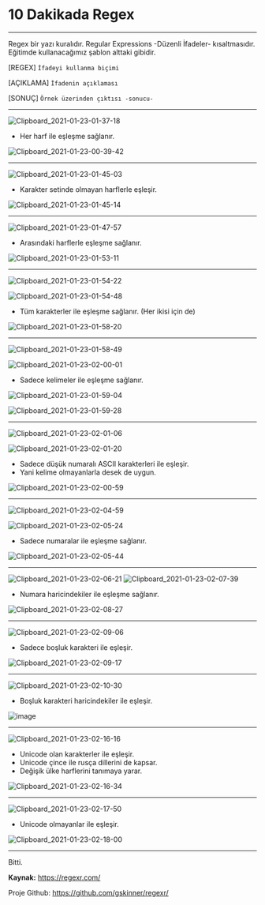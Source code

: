 
# 10 Dakikada Regex
___

Regex bir yazı kuralıdır.
Regular Expressions -Düzenli İfadeler- kısaltmasıdır.
Eğitimde kullanacağımız şablon alttaki gibidir.

[REGEX] `İfadeyi kullanma biçimi`

[AÇIKLAMA] `İfadenin açıklaması`

[SONUÇ] `Örnek üzerinden çıktısı -sonucu-`

-----------------------

![Clipboard_2021-01-23-01-37-18](https://user-images.githubusercontent.com/58127640/105559830-43f06a80-5d23-11eb-8b74-67f6d071a1f8.png)

- Her harf ile eşleşme sağlanır.

![Clipboard_2021-01-23-00-39-42](https://user-images.githubusercontent.com/58127640/105559876-62566600-5d23-11eb-86d6-2b7ce61d1298.png)

--------------------

![Clipboard_2021-01-23-01-45-03](https://user-images.githubusercontent.com/58127640/105559900-78fcbd00-5d23-11eb-8464-64b3e3a4ba8b.png)

- Karakter setinde olmayan harflerle eşleşir.

![Clipboard_2021-01-23-01-45-14](https://user-images.githubusercontent.com/58127640/105559916-887c0600-5d23-11eb-8d8e-b9c49c0ff7c0.png)

--------------------

![Clipboard_2021-01-23-01-47-57](https://user-images.githubusercontent.com/58127640/105559938-96ca2200-5d23-11eb-8724-3c881f9f8780.png)

- Arasındaki harflerle eşleşme sağlanır.

![Clipboard_2021-01-23-01-53-11](https://user-images.githubusercontent.com/58127640/105559958-a0ec2080-5d23-11eb-8733-53ca532df7da.png)

--------------------

![Clipboard_2021-01-23-01-54-22](https://user-images.githubusercontent.com/58127640/105559979-ae090f80-5d23-11eb-8c7d-488a8f785fa2.png)

![Clipboard_2021-01-23-01-54-48](https://user-images.githubusercontent.com/58127640/105559999-b8c3a480-5d23-11eb-8ecc-0dc8bf971595.png)

- Tüm karakterler ile eşleşme sağlanır. (Her ikisi için de)

![Clipboard_2021-01-23-01-58-20](https://user-images.githubusercontent.com/58127640/105560028-c547fd00-5d23-11eb-8c13-665f730793a5.png)

--------------------

![Clipboard_2021-01-23-01-58-49](https://user-images.githubusercontent.com/58127640/105560046-d0029200-5d23-11eb-960d-f0b3adf7ca17.png)

![Clipboard_2021-01-23-02-00-01](https://user-images.githubusercontent.com/58127640/105560059-d8f36380-5d23-11eb-893e-568337543832.png)

- Sadece kelimeler ile eşleşme sağlanır.

![Clipboard_2021-01-23-01-59-04](https://user-images.githubusercontent.com/58127640/105560080-e3156200-5d23-11eb-9880-089dfa7745fc.png)

![Clipboard_2021-01-23-01-59-28](https://user-images.githubusercontent.com/58127640/105560087-ec063380-5d23-11eb-8b46-9b60244c4015.png)

--------------------

![Clipboard_2021-01-23-02-01-06](https://user-images.githubusercontent.com/58127640/105560110-f6283200-5d23-11eb-9278-aead52f9fdfd.png)

![Clipboard_2021-01-23-02-01-20](https://user-images.githubusercontent.com/58127640/105560122-017b5d80-5d24-11eb-80b5-6e348337043b.png)

- Sadece düşük numaralı ASCII karakterleri ile eşleşir.
- Yani kelime olmayanlarla desek de uygun.

![Clipboard_2021-01-23-02-00-59](https://user-images.githubusercontent.com/58127640/105560130-0a6c2f00-5d24-11eb-9b01-8182e8b4b788.png)

--------------------

![Clipboard_2021-01-23-02-04-59](https://user-images.githubusercontent.com/58127640/105560145-17891e00-5d24-11eb-8548-284f03304498.png)

![Clipboard_2021-01-23-02-05-24](https://user-images.githubusercontent.com/58127640/105560167-24a60d00-5d24-11eb-9278-50daef249a74.png)

- Sadece numaralar ile eşleşme sağlanır.

![Clipboard_2021-01-23-02-05-44](https://user-images.githubusercontent.com/58127640/105560176-2cfe4800-5d24-11eb-9519-4e23e092ec89.png)

--------------------

![Clipboard_2021-01-23-02-06-21](https://user-images.githubusercontent.com/58127640/105560209-3f788180-5d24-11eb-834a-e2f38e0d5855.png)
![Clipboard_2021-01-23-02-07-39](https://user-images.githubusercontent.com/58127640/105560222-48695300-5d24-11eb-812d-64e103de6ac2.png)

- Numara haricindekiler ile eşleşme sağlanır.

![Clipboard_2021-01-23-02-08-27](https://user-images.githubusercontent.com/58127640/105560236-51f2bb00-5d24-11eb-904b-54a909904694.png)

--------------------

![Clipboard_2021-01-23-02-09-06](https://user-images.githubusercontent.com/58127640/105560251-5b7c2300-5d24-11eb-9436-defd2e48a577.png)

- Sadece boşluk karakteri ile eşleşir.

![Clipboard_2021-01-23-02-09-17](https://user-images.githubusercontent.com/58127640/105560284-659e2180-5d24-11eb-9b11-ca32b3286fe3.png)

--------------------

![Clipboard_2021-01-23-02-10-30](https://user-images.githubusercontent.com/58127640/105560298-6e8ef300-5d24-11eb-8411-3415278b1236.png)

- Boşluk karakteri haricindekiler ile eşleşir.

![image](https://user-images.githubusercontent.com/58127640/105560397-aeee7100-5d24-11eb-924c-d6914e995bdc.png)

--------------------

![Clipboard_2021-01-23-02-16-16](https://user-images.githubusercontent.com/58127640/105560437-c0d01400-5d24-11eb-92e2-62eb235c86c6.png)

- Unicode olan karakterler ile eşleşir.
- Unicode çince ile rusça dillerini de kapsar.
- Değişik ülke harflerini tanımaya yarar.

![Clipboard_2021-01-23-02-16-34](https://user-images.githubusercontent.com/58127640/105560450-c9c0e580-5d24-11eb-9937-f1970c9514e2.png)

--------------------

![Clipboard_2021-01-23-02-17-50](https://user-images.githubusercontent.com/58127640/105560465-d2192080-5d24-11eb-961e-4a805ff09371.png)

- Unicode olmayanlar ile eşleşir.

![Clipboard_2021-01-23-02-18-00](https://user-images.githubusercontent.com/58127640/105560478-da715b80-5d24-11eb-9e7b-3b82a870e3f6.png)

--------------------

Bitti.

**Kaynak:** https://regexr.com/

Proje Github: https://github.com/gskinner/regexr/
